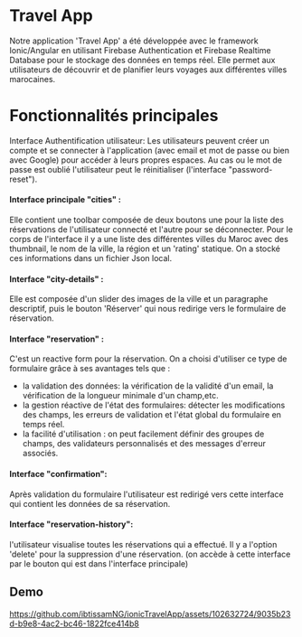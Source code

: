 
# Travel App

Notre application 'Travel App' a été développée avec le framework Ionic/Angular en utilisant Firebase Authentication et Firebase Realtime Database pour le stockage des données en temps réel. Elle permet aux utilisateurs de découvrir et de planifier leurs voyages aux différentes villes marocaines.

# Fonctionnalités principales
Interface Authentification utilisateur: 
Les utilisateurs peuvent créer un compte et se connecter à l'application (avec email et mot de passe ou bien avec Google) pour accéder à leurs propres espaces. Au cas ou le mot de passe est oublié l'utilisateur peut le réinitialiser (l'interface "password-reset").

#### Interface principale "cities" : 
Elle contient une toolbar composée de deux boutons une pour la liste des réservations de l'utilisateur connecté  et l'autre pour se déconnecter.
Pour le corps de l'interface il y a une liste des  différentes villes du Maroc avec des thumbnail, le nom de la ville, la région et un 'rating' statique. On a stocké  ces informations dans un fichier Json local.

#### Interface "city-details" :
Elle est composée d'un slider des images de la ville et un paragraphe descriptif, puis le bouton 'Réserver' qui nous redirige vers le formulaire de réservation.

#### Interface "reservation" :
C'est un reactive form pour la réservation. On a choisi d'utiliser ce type de formulaire grâce à ses avantages tels que :
- la validation des données: la vérification de la validité d'un email, la vérification de la longueur minimale d'un champ,etc. 
- la gestion réactive de l'état des formulaires: détecter les modifications des champs, les erreurs de validation et l'état global du formulaire en temps réel.
- la facilité d'utilisation :  on peut facilement définir des groupes de champs, des validateurs personnalisés et des messages d'erreur associés.

#### Interface "confirmation":
Après validation du formulaire l'utilisateur est redirigé vers cette interface  qui contient les données de sa réservation.

#### Interface "reservation-history":
l'utilisateur visualise toutes les réservations qui a effectué. Il y a l'option 'delete' pour la suppression d'une réservation. (on accède à cette interface par le bouton qui est dans l'interface principale)

 




## Demo

https://github.com/ibtissamNG/ionicTravelApp/assets/102632724/9035b23d-b9e8-4ac2-bc46-1822fce414b8

